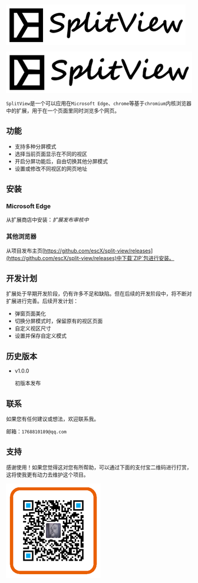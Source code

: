 ![logo](./imgs/splitview.png "SplitView")


<img src="./imgs/splitview.svg" />

`SplitView`是一个可以应用在`Microsoft Edge`、`chrome`等基于`chromium`内核浏览器中的扩展，用于在一个页面里同时浏览多个网页。

## 功能
- 支持多种分屏模式
- 选择当前页面显示在不同的视区
- 开启分屏功能后，自由切换其他分屏模式
- 设置或修改不同视区的网页地址

## 安装

### Microsoft Edge
从扩展商店中安装：*扩展发布审核中*

### 其他浏览器
从项目发布主页[https://github.com/escX/split-view/releases](https://github.com/escX/split-view/releases)中下载`ZIP`包进行安装。

## 开发计划
扩展处于早期开发阶段，仍有许多不足和缺陷。但在后续的开发阶段中，将不断对扩展进行完善。后续开发计划：
- 弹窗页面美化
- 切换分屏模式时，保留原有的视区页面
- 自定义视区尺寸
- 设置并保存自定义模式

## 历史版本
- v1.0.0

  初版本发布

## 联系
如果您有任何建议或想法，欢迎联系我。

邮箱：`1768810189@qq.com`

## 支持
感谢使用！如果您觉得这对您有所帮助，可以通过下面的支付宝二维码进行打赏，这将使我更有动力去维护这个项目。

![二维码](./imgs/alipay.png "支付宝捐赠")
